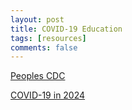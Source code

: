 ```yaml
---
layout: post
title: COVID-19 Education
tags: [resources]
comments: false
---
```


[Peoples CDC](https://peoplescdc.org)

[COVID-19 in 2024](https://covid-for-therapists.my.canva.site/)
